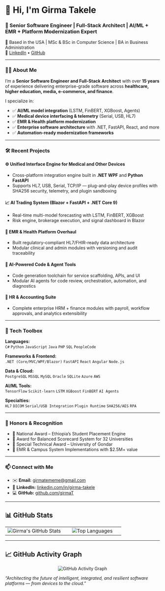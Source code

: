 # 👋 Hi, I'm Girma Takele

### 🚀 Senior Software Engineer | Full-Stack Architect | AI/ML + EMR + Platform Modernization Expert  
📍 Based in the USA | MSc & BSc in Computer Science | BA in Business Administration  
🔗 [LinkedIn](https://www.linkedin.com/in/girma-takele/) • [GitHub](https://github.com/girmaT)

---

### 👨‍💻 About Me

I’m a **Senior Software Engineer and Full-Stack Architect** with over **15 years** of experience delivering enterprise-grade software across **healthcare, higher education, media, e-commerce, and finance**.

I specialize in:
- ✅ **AI/ML model integration** (LSTM, FinBERT, XGBoost, Agents)
- ✅ **Medical device interfacing & telemetry** (Serial, USB, HL7)
- ✅ **EMR & Health platform modernization**
- ✅ **Enterprise software architecture** with .NET, FastAPI, React, and more
- ✅ **Automation-ready modernization frameworks**

---

### 🛠 Recent Projects

#### ⚙️ Unified Interface Engine for Medical and Other Devices  
- Cross-platform integration engine built in **.NET WPF** and **Python FastAPI**  
- Supports HL7, USB, Serial, TCP/IP — plug-and-play device profiles with SHA256 security, telemetry, and plugin sandboxing

#### 📈 AI Trading System (Blazor + FastAPI + .NET Core 9)  
- Real-time multi-model forecasting with LSTM, FinBERT, XGBoost  
- Risk engine, brokerage execution, and signal dashboard in Blazor

#### 🏥 EMR & Health Platform Overhaul  
- Built regulatory-compliant HL7/FHIR-ready data architecture  
- Modular clinical and admin modules with versioning and audit traceability

#### 🤖 AI-Powered Code & Agent Tools  
- Code generation toolchain for service scaffolding, APIs, and UI  
- Modular AI agents for code review, orchestration, automation, and diagnostics

#### 💼 HR & Accounting Suite  
- Complete enterprise HRM + finance modules with payroll, workflow approvals, and analytics extensibility

---

### 🧰 Tech Toolbox

**Languages:**  
`C#` `Python` `JavaScript` `Java` `PHP` `SQL` `PeopleCode`

**Frameworks & Frontend:**  
`.NET (Core/MVC/WPF/Blazor)` `FastAPI` `React` `Angular` `Node.js`

**Data & Cloud:**  
`PostgreSQL` `MSSQL` `MySQL` `Oracle` `SQLite` `Azure` `AWS`

**AI/ML Tools:**  
`TensorFlow` `Scikit-learn` `LSTM` `XGBoost` `FinBERT` `AI Agents`

**Specialties:**  
`HL7` `DICOM` `Serial/USB Integration` `Plugin Runtime` `SHA256/AES` `RPA`

---

### 📌 Honors & Recognition

- 🏅 National Award – Ethiopia’s Student Placement Engine  
- 🏅 Award for Balanced Scorecard System for 32 Universities  
- 🏅 Special Technical Award – University of Gondar  
- 🏅 EMR & Campus System Implementations with $2.5M+ value

---

### 📫 Connect with Me

- ✉️ **Email:** girmatememe@gmail.com  
- 🔗 **LinkedIn:** [linkedin.com/in/girma-takele](https://www.linkedin.com/in/girma-takele)  
- 💻 **GitHub:** [github.com/girmaT](https://github.com/girmaT)

---

## 📊 GitHub Stats

<!-- Stats & Languages side-by-side with no table borders -->
<table style="width:100%; border-collapse:collapse; border:none;">
  <tr style="border:none;">
    <td style="width:50%; text-align:center; vertical-align:top; border:none;">
      <img src="https://my-github-stats-orcin.vercel.app/api?username=girmaT&show_icons=true&theme=yeblu&count_private=true" alt="Girma's GitHub Stats" style="max-width:100%; border:none;" />
    </td>
    <td style="width:50%; text-align:center; vertical-align:top; border:none;">
      <img src="https://my-github-stats-orcin.vercel.app/api/top-langs/?username=girmaT&layout=compact&theme=yeblu&langs_count=10&hide=html,css" alt="Top Languages" style="max-width:100%; border:none;" />
    </td>
  </tr>
</table>

---


## 📈 GitHub Activity Graph

<p align="center">
  <img src="https://github-readme-activity-graph.vercel.app/graph?username=girmaT&theme=react-dark&bg_color=00000000" alt="GitHub Activity Graph" style="max-width:100%; border:none;" />
</p>









_“Architecting the future of intelligent, integrated, and resilient software platforms — from devices to the cloud.”_

